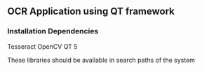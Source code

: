 ## OCR Application using QT framework 

### Installation Dependencies
Tesseract
OpenCV
QT 5

These libraries should be available in search paths of the system

